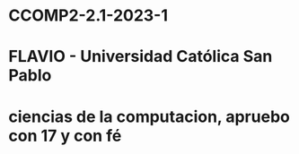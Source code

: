 # CCOMP2-2.1-2023-1

# FLAVIO - Universidad Católica San Pablo

# ciencias de la computacion, apruebo con 17 y con fé